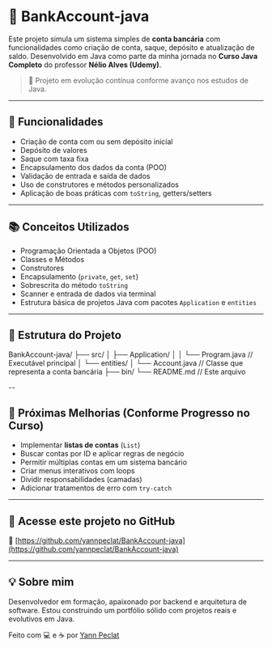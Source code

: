 # 🏦 BankAccount-java

Este projeto simula um sistema simples de **conta bancária** com funcionalidades como criação de conta, saque, depósito e atualização de saldo. Desenvolvido em Java como parte da minha jornada no **Curso Java Completo** do professor **Nélio Alves (Udemy)**.

> 🔧 Projeto em evolução contínua conforme avanço nos estudos de Java.

---

## 🚀 Funcionalidades

- Criação de conta com ou sem depósito inicial
- Depósito de valores
- Saque com taxa fixa
- Encapsulamento dos dados da conta (POO)
- Validação de entrada e saída de dados
- Uso de construtores e métodos personalizados
- Aplicação de boas práticas com `toString`, getters/setters

---

## 📚 Conceitos Utilizados

- Programação Orientada a Objetos (POO)
- Classes e Métodos
- Construtores
- Encapsulamento (`private`, `get`, `set`)
- Sobrescrita do método `toString`
- Scanner e entrada de dados via terminal
- Estrutura básica de projetos Java com pacotes `Application` e `entities`

---

## 📁 Estrutura do Projeto

BankAccount-java/
├── src/ │
├── Application/ │ │
└── Program.java
// Executável principal │
└── entities/ │
└── Account.java // Classe que representa a conta bancária
├── bin/
└── README.md // Este arquivo

--

## 🧠 Próximas Melhorias (Conforme Progresso no Curso)

- Implementar **listas de contas** (`List`)
- Buscar contas por ID e aplicar regras de negócio
- Permitir múltiplas contas em um sistema bancário
- Criar menus interativos com loops
- Dividir responsabilidades (camadas)
- Adicionar tratamentos de erro com `try-catch`

---

## 📌 Acesse este projeto no GitHub

🔗 [https://github.com/yannpeclat/BankAccount-java](https://github.com/yannpeclat/BankAccount-java)

---

## 💡 Sobre mim

Desenvolvedor em formação, apaixonado por backend e arquitetura de software. Estou construindo um portfólio sólido com projetos reais e evolutivos em Java.

Feito com 💻 e ☕ por [Yann Peclat](https://github.com/yannpeclat)
